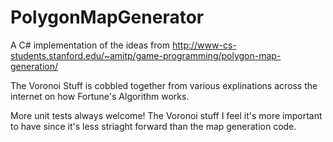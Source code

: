 # PolygonMapGenerator
A C# implementation of the ideas from http://www-cs-students.stanford.edu/~amitp/game-programming/polygon-map-generation/

The Voronoi Stuff is cobbled together from various explinations across the internet on how Fortune's Algorithm works.

More unit tests always welcome! The Voronoi stuff I feel it's more important to have since it's less striaght forward than the map generation code.

